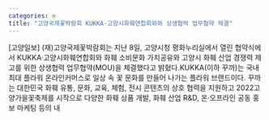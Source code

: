 ```yaml
---
categories: e
title: "고양국제꽃박람회 KUKKA·고양시화훼연합회와와 상생협력 업무협약 체결"
---
```

[고양일보] (재)고양국제꽃박람회는 지난 8일, 고양시청 평화누리실에서 열린 협약식에서 KUKKA·고양시화훼연합회와 화훼 소비문화 가치공유와 고양시 화훼 산업 경쟁력 제고를 위한 상생협력 업무협약(MOU)을 체결했다고 밝혔다.KUKKA(이하 꾸까)는 국내 최대 플라워 온라인커머스로 일상 속 꽃 문화를 만들어 나가는 플라워 브랜드이다. 꾸까는 대한민국 화훼 유통, 문화, 교육, 체험, 전시 콘텐츠의 상호 협력을 지원하고 2022고양가을꽃축제를 시작으로 다양한 화훼 상품 개발, 화훼 산업 R&D, 온·오프라인 공동 홍보 마케팅 등의 내